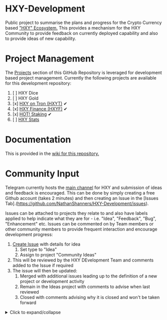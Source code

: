 # HXY-Development
Public project to summarise the plans and progress for the Crypto Currency based ["HXY" Ecosystem.](https://hxy.business/)  This provides a mechanism for the HXY Community to provide feedback on currently deployed capability and also to provide ideas of new capability.

# Project Management
The [Projects](https://github.com/NathanShanners/HXY-Development/projects) section of this GitHub Repository is leveraged for development based project management.  Currently the following projects are available for this development repository:
  1. [ ] HXY Dice
  2. [ ] HXY Gold
  3. [x] [HXY on Tron (HXYT)](https://hxyt.io/) ✔
  4. [x] [HXY Finance (HXYF)](https://hxy.business/hxyfinance/) ✔
  5. [x] [HOT! Staking](https://hxyt.io/HOT/) ✔
  6. [ ] [HXY Stats]((https://github.com/NathanShanners/HXY-Development/projects/1))

# Documentation
This is provided in the [wiki for this repository.](https://github.com/NathanShanners/HXY-Development/wiki)

# Community Input
Telegram currently hosts the [main channel](https://t.me/hexmobileapp) for HXY and submission of ideas and feedback is encouraged.  This can be done by simply creating a free Github account (takes 2 minutes) and then creating an Issue in the [Issues Tab].(https://github.com/NathanShanners/HXY-Development/issues).

Issues can be attached to projects they relate to and also have labels applied to help indicate what they are for - i.e. "Idea", "Feedback", "Bug", "Enhancement" etc.  Issues can be commented on by Team members or other community members to provide frequent interaction and encourage development progress:
1. [Create Issue](https://github.com/NathanShanners/HXY-Development/issues) with details for idea
    1. Set type to "Idea"
    2. Assign to project "Community Ideas"
2. This will be reviewed by the HXY DEvelopment Team and comments added to the Issue if required
3. The issue will then be updated:
    1. Merged with additional issues leading up to the definition of a new project or development activity
    2. Remain in the Ideas project with comments to advise when last reviewed
    3. Closed with comments advising why it is closed and won't be taken forward
  
<details><summary>Click to expand/collapse</summary>
<p>
  
![image](https://drive.google.com/uc?export=view&id=1cudvo5VQAh21rd-boLnhaos2iTKrAETu)
</p>
</details>

</p>
</details>

